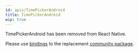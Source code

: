 ```yaml
---
id: apis/TimePickerAndroid
title: TimePickerAndroid
wip: true
---
```


TimePickerAndroid has been removed from React Native.

Please use [bindings](https://github.com/reason-react-native/datetimepicker) to
the replacement
[community package](https://github.com/react-native-community/react-native-datetimepicker).
